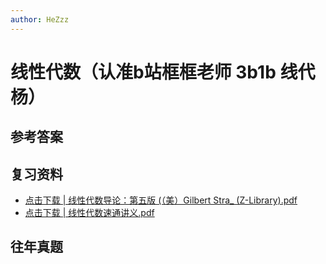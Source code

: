 ```yaml
---
author: HeZzz
---
```


# 线性代数（认准b站框框老师 3b1b 线代杨）


## 参考答案


## 复习资料

- [点击下载 | 线性代数导论：第五版 (（美）Gilbert Stra_ (Z-Library).pdf](https://cs-speedrun.github.io/documents/%E7%BA%BF%E6%80%A7%E4%BB%A3%E6%95%B0%EF%BC%88%E8%AE%A4%E5%87%86b%E7%AB%99%E6%A1%86%E6%A1%86%E8%80%81%E5%B8%88%203b1b%20%E7%BA%BF%E4%BB%A3%E6%9D%A8%EF%BC%89/%E5%A4%8D%E4%B9%A0%E8%B5%84%E6%96%99/%E7%BA%BF%E6%80%A7%E4%BB%A3%E6%95%B0%E5%AF%BC%E8%AE%BA%EF%BC%9A%E7%AC%AC%E4%BA%94%E7%89%88%20%28%EF%BC%88%E7%BE%8E%EF%BC%89Gilbert%20Stra_%20%28Z-Library%29.pdf)
- [点击下载 | 线性代数速通讲义.pdf](https://cs-speedrun.github.io/documents/%E7%BA%BF%E6%80%A7%E4%BB%A3%E6%95%B0%EF%BC%88%E8%AE%A4%E5%87%86b%E7%AB%99%E6%A1%86%E6%A1%86%E8%80%81%E5%B8%88%203b1b%20%E7%BA%BF%E4%BB%A3%E6%9D%A8%EF%BC%89/%E5%A4%8D%E4%B9%A0%E8%B5%84%E6%96%99/%E7%BA%BF%E6%80%A7%E4%BB%A3%E6%95%B0%E9%80%9F%E9%80%9A%E8%AE%B2%E4%B9%89.pdf)

## 往年真题
